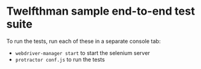 # Twelfthman sample end-to-end test suite

To run the tests, run each of these in a separate console tab:

* `webdriver-manager start` to start the selenium server
* `protractor conf.js` to run the tests